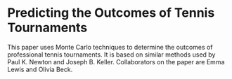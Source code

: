 # Predicting the Outcomes of Tennis Tournaments
This paper uses Monte Carlo techniques to determine the outcomes of professional tennis tournaments. It is based on similar methods used by Paul K. Newton and Joseph B. Keller. Collaborators on the paper are Emma Lewis and Olivia Beck.
